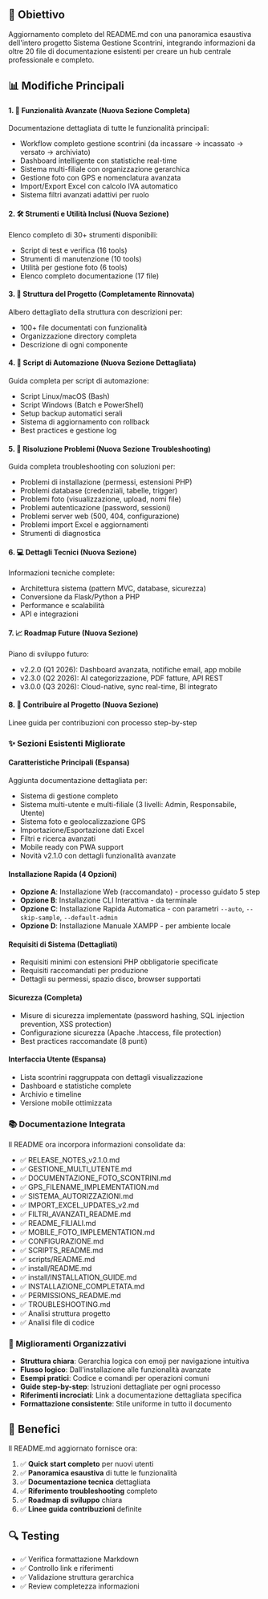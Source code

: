 ## 🎯 Obiettivo

Aggiornamento completo del README.md con una panoramica esaustiva dell'intero progetto Sistema Gestione Scontrini, integrando informazioni da oltre 20 file di documentazione esistenti per creare un hub centrale professionale e completo.

## 📊 Modifiche Principali

#### 1. **📱 Funzionalità Avanzate** (Nuova Sezione Completa)
Documentazione dettagliata di tutte le funzionalità principali:
- Workflow completo gestione scontrini (da incassare → incassato → versato → archiviato)
- Dashboard intelligente con statistiche real-time
- Sistema multi-filiale con organizzazione gerarchica
- Gestione foto con GPS e nomenclatura avanzata
- Import/Export Excel con calcolo IVA automatico
- Sistema filtri avanzati adattivi per ruolo

#### 2. **🛠️ Strumenti e Utilità Inclusi** (Nuova Sezione)
Elenco completo di 30+ strumenti disponibili:
- Script di test e verifica (16 tools)
- Strumenti di manutenzione (10 tools)
- Utilità per gestione foto (6 tools)
- Elenco completo documentazione (17 file)

#### 3. **📁 Struttura del Progetto** (Completamente Rinnovata)
Albero dettagliato della struttura con descrizioni per:
- 100+ file documentati con funzionalità
- Organizzazione directory completa
- Descrizione di ogni componente

#### 4. **🤖 Script di Automazione** (Nuova Sezione Dettagliata)
Guida completa per script di automazione:
- Script Linux/macOS (Bash)
- Script Windows (Batch e PowerShell)
- Setup backup automatici serali
- Sistema di aggiornamento con rollback
- Best practices e gestione log

#### 5. **🚨 Risoluzione Problemi** (Nuova Sezione Troubleshooting)
Guida completa troubleshooting con soluzioni per:
- Problemi di installazione (permessi, estensioni PHP)
- Problemi database (credenziali, tabelle, trigger)
- Problemi foto (visualizzazione, upload, nomi file)
- Problemi autenticazione (password, sessioni)
- Problemi server web (500, 404, configurazione)
- Problemi import Excel e aggiornamenti
- Strumenti di diagnostica

#### 6. **💻 Dettagli Tecnici** (Nuova Sezione)
Informazioni tecniche complete:
- Architettura sistema (pattern MVC, database, sicurezza)
- Conversione da Flask/Python a PHP
- Performance e scalabilità
- API e integrazioni

#### 7. **📈 Roadmap Future** (Nuova Sezione)
Piano di sviluppo futuro:
- v2.2.0 (Q1 2026): Dashboard avanzata, notifiche email, app mobile
- v2.3.0 (Q2 2026): AI categorizzazione, PDF fatture, API REST
- v3.0.0 (Q3 2026): Cloud-native, sync real-time, BI integrato

#### 8. **🤝 Contribuire al Progetto** (Nuova Sezione)
Linee guida per contribuzioni con processo step-by-step

### ✨ Sezioni Esistenti Migliorate

#### **Caratteristiche Principali** (Espansa)
Aggiunta documentazione dettagliata per:
- Sistema di gestione completo
- Sistema multi-utente e multi-filiale (3 livelli: Admin, Responsabile, Utente)
- Sistema foto e geolocalizzazione GPS
- Importazione/Esportazione dati Excel
- Filtri e ricerca avanzati
- Mobile ready con PWA support
- Novità v2.1.0 con dettagli funzionalità avanzate

#### **Installazione Rapida** (4 Opzioni)
- **Opzione A**: Installazione Web (raccomandato) - processo guidato 5 step
- **Opzione B**: Installazione CLI Interattiva - da terminale
- **Opzione C**: Installazione Rapida Automatica - con parametri `--auto`, `--skip-sample`, `--default-admin`
- **Opzione D**: Installazione Manuale XAMPP - per ambiente locale

#### **Requisiti di Sistema** (Dettagliati)
- Requisiti minimi con estensioni PHP obbligatorie specificate
- Requisiti raccomandati per produzione
- Dettagli su permessi, spazio disco, browser supportati

#### **Sicurezza** (Completa)
- Misure di sicurezza implementate (password hashing, SQL injection prevention, XSS protection)
- Configurazione sicurezza (Apache .htaccess, file protection)
- Best practices raccomandate (8 punti)

#### **Interfaccia Utente** (Espansa)
- Lista scontrini raggruppata con dettagli visualizzazione
- Dashboard e statistiche complete
- Archivio e timeline
- Versione mobile ottimizzata

### 📚 Documentazione Integrata

Il README ora incorpora informazioni consolidate da:
- ✅ RELEASE_NOTES_v2.1.0.md
- ✅ GESTIONE_MULTI_UTENTE.md
- ✅ DOCUMENTAZIONE_FOTO_SCONTRINI.md
- ✅ GPS_FILENAME_IMPLEMENTATION.md
- ✅ SISTEMA_AUTORIZZAZIONI.md
- ✅ IMPORT_EXCEL_UPDATES_v2.md
- ✅ FILTRI_AVANZATI_README.md
- ✅ README_FILIALI.md
- ✅ MOBILE_FOTO_IMPLEMENTATION.md
- ✅ CONFIGURAZIONE.md
- ✅ SCRIPTS_README.md
- ✅ scripts/README.md
- ✅ install/README.md
- ✅ install/INSTALLATION_GUIDE.md
- ✅ INSTALLAZIONE_COMPLETATA.md
- ✅ PERMISSIONS_README.md
- ✅ TROUBLESHOOTING.md
- ✅ Analisi struttura progetto
- ✅ Analisi file di codice

### 🎨 Miglioramenti Organizzativi

- **Struttura chiara**: Gerarchia logica con emoji per navigazione intuitiva
- **Flusso logico**: Dall'installazione alle funzionalità avanzate
- **Esempi pratici**: Codice e comandi per operazioni comuni
- **Guide step-by-step**: Istruzioni dettagliate per ogni processo
- **Riferimenti incrociati**: Link a documentazione dettagliata specifica
- **Formattazione consistente**: Stile uniforme in tutto il documento

## 🎯 Benefici

Il README.md aggiornato fornisce ora:

1. ✅ **Quick start completo** per nuovi utenti
2. ✅ **Panoramica esaustiva** di tutte le funzionalità
3. ✅ **Documentazione tecnica** dettagliata
4. ✅ **Riferimento troubleshooting** completo
5. ✅ **Roadmap di sviluppo** chiara
6. ✅ **Linee guida contribuzioni** definite

## 🔍 Testing

- ✅ Verifica formattazione Markdown
- ✅ Controllo link e riferimenti
- ✅ Validazione struttura gerarchica
- ✅ Review completezza informazioni
